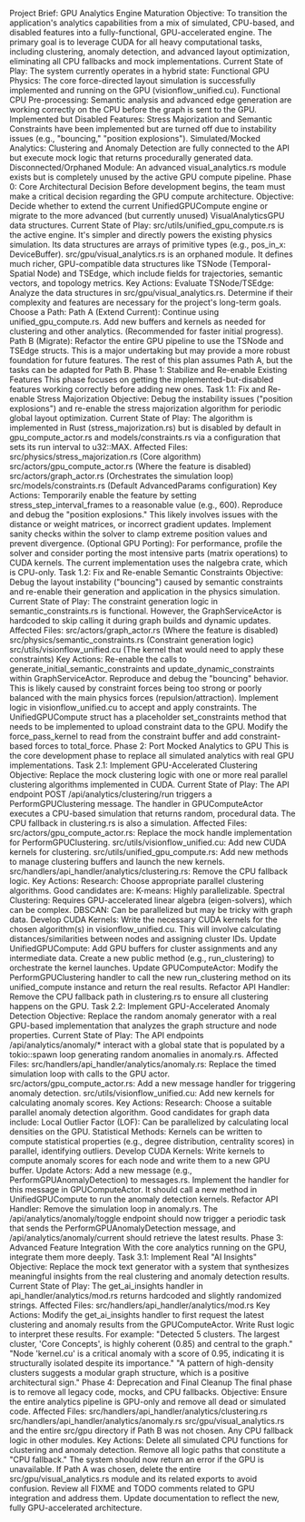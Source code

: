 Project Brief: GPU Analytics Engine Maturation
Objective:
To transition the application's analytics capabilities from a mix of simulated, CPU-based, and disabled features into a fully-functional, GPU-accelerated engine. The primary goal is to leverage CUDA for all heavy computational tasks, including clustering, anomaly detection, and advanced layout optimization, eliminating all CPU fallbacks and mock implementations.
Current State of Play:
The system currently operates in a hybrid state:
Functional GPU Physics: The core force-directed layout simulation is successfully implemented and running on the GPU (visionflow_unified.cu).
Functional CPU Pre-processing: Semantic analysis and advanced edge generation are working correctly on the CPU before the graph is sent to the GPU.
Implemented but Disabled Features: Stress Majorization and Semantic Constraints have been implemented but are turned off due to instability issues (e.g., "bouncing," "position explosions").
Simulated/Mocked Analytics: Clustering and Anomaly Detection are fully connected to the API but execute mock logic that returns procedurally generated data.
Disconnected/Orphaned Module: An advanced visual_analytics.rs module exists but is completely unused by the active GPU compute pipeline.
Phase 0: Core Architectural Decision
Before development begins, the team must make a critical decision regarding the GPU compute architecture.
Objective: Decide whether to extend the current UnifiedGPUCompute engine or migrate to the more advanced (but currently unused) VisualAnalyticsGPU data structures.
Current State of Play:
src/utils/unified_gpu_compute.rs is the active engine. It's simpler and directly powers the existing physics simulation. Its data structures are arrays of primitive types (e.g., pos_in_x: DeviceBuffer<f32>).
src/gpu/visual_analytics.rs is an orphaned module. It defines much richer, GPU-compatible data structures like TSNode (Temporal-Spatial Node) and TSEdge, which include fields for trajectories, semantic vectors, and topology metrics.
Key Actions:
Evaluate TSNode/TSEdge: Analyze the data structures in src/gpu/visual_analytics.rs. Determine if their complexity and features are necessary for the project's long-term goals.
Choose a Path:
Path A (Extend Current): Continue using unified_gpu_compute.rs. Add new buffers and kernels as needed for clustering and other analytics. (Recommended for faster initial progress).
Path B (Migrate): Refactor the entire GPU pipeline to use the TSNode and TSEdge structs. This is a major undertaking but may provide a more robust foundation for future features.
The rest of this plan assumes Path A, but the tasks can be adapted for Path B.
Phase 1: Stabilize and Re-enable Existing Features
This phase focuses on getting the implemented-but-disabled features working correctly before adding new ones.
Task 1.1: Fix and Re-enable Stress Majorization
Objective: Debug the instability issues ("position explosions") and re-enable the stress majorization algorithm for periodic global layout optimization.
Current State of Play: The algorithm is implemented in Rust (stress_majorization.rs) but is disabled by default in gpu_compute_actor.rs and models/constraints.rs via a configuration that sets its run interval to u32::MAX.
Affected Files:
src/physics/stress_majorization.rs (Core algorithm)
src/actors/gpu_compute_actor.rs (Where the feature is disabled)
src/actors/graph_actor.rs (Orchestrates the simulation loop)
src/models/constraints.rs (Default AdvancedParams configuration)
Key Actions:
Temporarily enable the feature by setting stress_step_interval_frames to a reasonable value (e.g., 600).
Reproduce and debug the "position explosions." This likely involves issues with the distance or weight matrices, or incorrect gradient updates.
Implement sanity checks within the solver to clamp extreme position values and prevent divergence.
(Optional GPU Porting): For performance, profile the solver and consider porting the most intensive parts (matrix operations) to CUDA kernels. The current implementation uses the nalgebra crate, which is CPU-only.
Task 1.2: Fix and Re-enable Semantic Constraints
Objective: Debug the layout instability ("bouncing") caused by semantic constraints and re-enable their generation and application in the physics simulation.
Current State of Play: The constraint generation logic in semantic_constraints.rs is functional. However, the GraphServiceActor is hardcoded to skip calling it during graph builds and dynamic updates.
Affected Files:
src/actors/graph_actor.rs (Where the feature is disabled)
src/physics/semantic_constraints.rs (Constraint generation logic)
src/utils/visionflow_unified.cu (The kernel that would need to apply these constraints)
Key Actions:
Re-enable the calls to generate_initial_semantic_constraints and update_dynamic_constraints within GraphServiceActor.
Reproduce and debug the "bouncing" behavior. This is likely caused by constraint forces being too strong or poorly balanced with the main physics forces (repulsion/attraction).
Implement logic in visionflow_unified.cu to accept and apply constraints. The UnifiedGPUCompute struct has a placeholder set_constraints method that needs to be implemented to upload constraint data to the GPU.
Modify the force_pass_kernel to read from the constraint buffer and add constraint-based forces to total_force.
Phase 2: Port Mocked Analytics to GPU
This is the core development phase to replace all simulated analytics with real GPU implementations.
Task 2.1: Implement GPU-Accelerated Clustering
Objective: Replace the mock clustering logic with one or more real parallel clustering algorithms implemented in CUDA.
Current State of Play: The API endpoint POST /api/analytics/clustering/run triggers a PerformGPUClustering message. The handler in GPUComputeActor executes a CPU-based simulation that returns random, procedural data. The CPU fallback in clustering.rs is also a simulation.
Affected Files:
src/actors/gpu_compute_actor.rs: Replace the mock handle implementation for PerformGPUClustering.
src/utils/visionflow_unified.cu: Add new CUDA kernels for clustering.
src/utils/unified_gpu_compute.rs: Add new methods to manage clustering buffers and launch the new kernels.
src/handlers/api_handler/analytics/clustering.rs: Remove the CPU fallback logic.
Key Actions:
Research: Choose appropriate parallel clustering algorithms. Good candidates are:
K-means: Highly parallelizable.
Spectral Clustering: Requires GPU-accelerated linear algebra (eigen-solvers), which can be complex.
DBSCAN: Can be parallelized but may be tricky with graph data.
Develop CUDA Kernels: Write the necessary CUDA kernels for the chosen algorithm(s) in visionflow_unified.cu. This will involve calculating distances/similarities between nodes and assigning cluster IDs.
Update UnifiedGPUCompute: Add GPU buffers for cluster assignments and any intermediate data. Create a new public method (e.g., run_clustering) to orchestrate the kernel launches.
Update GPUComputeActor: Modify the PerformGPUClustering handler to call the new run_clustering method on its unified_compute instance and return the real results.
Refactor API Handler: Remove the CPU fallback path in clustering.rs to ensure all clustering happens on the GPU.
Task 2.2: Implement GPU-Accelerated Anomaly Detection
Objective: Replace the random anomaly generator with a real GPU-based implementation that analyzes the graph structure and node properties.
Current State of Play: The API endpoints /api/analytics/anomaly/* interact with a global state that is populated by a tokio::spawn loop generating random anomalies in anomaly.rs.
Affected Files:
src/handlers/api_handler/analytics/anomaly.rs: Replace the timed simulation loop with calls to the GPU actor.
src/actors/gpu_compute_actor.rs: Add a new message handler for triggering anomaly detection.
src/utils/visionflow_unified.cu: Add new kernels for calculating anomaly scores.
Key Actions:
Research: Choose a suitable parallel anomaly detection algorithm. Good candidates for graph data include:
Local Outlier Factor (LOF): Can be parallelized by calculating local densities on the GPU.
Statistical Methods: Kernels can be written to compute statistical properties (e.g., degree distribution, centrality scores) in parallel, identifying outliers.
Develop CUDA Kernels: Write kernels to compute anomaly scores for each node and write them to a new GPU buffer.
Update Actors:
Add a new message (e.g., PerformGPUAnomalyDetection) to messages.rs.
Implement the handler for this message in GPUComputeActor. It should call a new method in UnifiedGPUCompute to run the anomaly detection kernels.
Refactor API Handler: Remove the simulation loop in anomaly.rs. The /api/analytics/anomaly/toggle endpoint should now trigger a periodic task that sends the PerformGPUAnomalyDetection message, and /api/analytics/anomaly/current should retrieve the latest results.
Phase 3: Advanced Feature Integration
With the core analytics running on the GPU, integrate them more deeply.
Task 3.1: Implement Real "AI Insights"
Objective: Replace the mock text generator with a system that synthesizes meaningful insights from the real clustering and anomaly detection results.
Current State of Play: The get_ai_insights handler in api_handler/analytics/mod.rs returns hardcoded and slightly randomized strings.
Affected Files:
src/handlers/api_handler/analytics/mod.rs
Key Actions:
Modify the get_ai_insights handler to first request the latest clustering and anomaly results from the GPUComputeActor.
Write Rust logic to interpret these results. For example:
"Detected 5 clusters. The largest cluster, 'Core Concepts', is highly coherent (0.85) and central to the graph."
"Node 'kernel.cu' is a critical anomaly with a score of 0.95, indicating it is structurally isolated despite its importance."
"A pattern of high-density clusters suggests a modular graph structure, which is a positive architectural sign."
Phase 4: Deprecation and Final Cleanup
The final phase is to remove all legacy code, mocks, and CPU fallbacks.
Objective: Ensure the entire analytics pipeline is GPU-only and remove all dead or simulated code.
Affected Files:
src/handlers/api_handler/analytics/clustering.rs
src/handlers/api_handler/analytics/anomaly.rs
src/gpu/visual_analytics.rs and the entire src/gpu directory if Path B was not chosen.
Any CPU fallback logic in other modules.
Key Actions:
Delete all simulated CPU functions for clustering and anomaly detection.
Remove all logic paths that constitute a "CPU fallback." The system should now return an error if the GPU is unavailable.
If Path A was chosen, delete the entire src/gpu/visual_analytics.rs module and its related exports to avoid confusion.
Review all FIXME and TODO comments related to GPU integration and address them.
Update documentation to reflect the new, fully GPU-accelerated architecture.